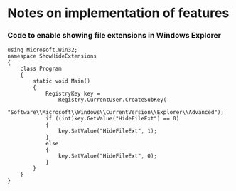 # Notes on implementation of features


### Code to enable showing file extensions in Windows Explorer

``` 
using Microsoft.Win32;
namespace ShowHideExtensions
{
	class Program
	{
		static void Main()
		{
			RegistryKey key =
				Registry.CurrentUser.CreateSubKey(
				"Software\\Microsoft\\Windows\\CurrentVersion\\Explorer\\Advanced");
			if ((int)key.GetValue("HideFileExt") == 0)
			{
				key.SetValue("HideFileExt", 1);
			}
			else
			{
				key.SetValue("HideFileExt", 0);
			}
		}
	}
}
```